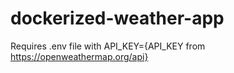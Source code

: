 # dockerized-weather-app

Requires .env file with
API_KEY={API_KEY from https://openweathermap.org/api}